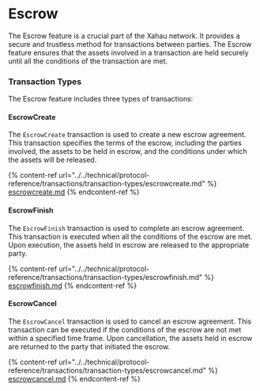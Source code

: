 # Escrow

The Escrow feature is a crucial part of the Xahau network. It provides a secure and trustless method for transactions between parties. The Escrow feature ensures that the assets involved in a transaction are held securely until all the conditions of the transaction are met.

### Transaction Types

The Escrow feature includes three types of transactions:

#### EscrowCreate

The `EscrowCreate` transaction is used to create a new escrow agreement. This transaction specifies the terms of the escrow, including the parties involved, the assets to be held in escrow, and the conditions under which the assets will be released.

{% content-ref url="../../technical/protocol-reference/transactions/transaction-types/escrowcreate.md" %}
[escrowcreate.md](../../technical/protocol-reference/transactions/transaction-types/escrowcreate.md)
{% endcontent-ref %}

#### EscrowFinish

The `EscrowFinish` transaction is used to complete an escrow agreement. This transaction is executed when all the conditions of the escrow are met. Upon execution, the assets held in escrow are released to the appropriate party.

{% content-ref url="../../technical/protocol-reference/transactions/transaction-types/escrowfinish.md" %}
[escrowfinish.md](../../technical/protocol-reference/transactions/transaction-types/escrowfinish.md)
{% endcontent-ref %}

#### EscrowCancel

The `EscrowCancel` transaction is used to cancel an escrow agreement. This transaction can be executed if the conditions of the escrow are not met within a specified time frame. Upon cancellation, the assets held in escrow are returned to the party that initiated the escrow.

{% content-ref url="../../technical/protocol-reference/transactions/transaction-types/escrowcancel.md" %}
[escrowcancel.md](../../technical/protocol-reference/transactions/transaction-types/escrowcancel.md)
{% endcontent-ref %}
